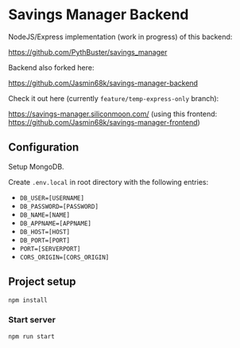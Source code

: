 # Savings Manager Backend

NodeJS/Express implementation (work in progress) of this backend:

https://github.com/PythBuster/savings_manager

Backend also forked here:

https://github.com/Jasmin68k/savings-manager-backend

Check it out here (currently `feature/temp-express-only` branch):

https://savings-manager.siliconmoon.com/ (using this frontend: https://github.com/Jasmin68k/savings-manager-frontend)

## Configuration

Setup MongoDB.

Create `.env.local` in root directory with the following entries:

- `DB_USER=[USERNAME]`
- `DB_PASSWORD=[PASSWORD]`
- `DB_NAME=[NAME]`
- `DB_APPNAME=[APPNAME]`
- `DB_HOST=[HOST]`
- `DB_PORT=[PORT]`
- `PORT=[SERVERPORT]`
- `CORS_ORIGIN=[CORS_ORIGIN]`

## Project setup

```
npm install
```

### Start server

```
npm run start
```
